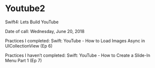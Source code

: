 # Youtube2
Swift4: Lets Build YouTube

Date of call:   Wednesday, June 20, 2018

Practices I completed:  Swift: YouTube - How to Load Images Async in UICollectionView (Ep 6)

Practices I haven’t completed: Swift: YouTube - How to Create a Slide-In Menu Part 1 (Ep 7)
